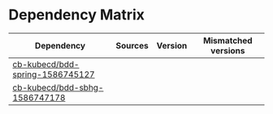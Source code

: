 # Dependency Matrix

Dependency | Sources | Version | Mismatched versions
---------- | ------- | ------- | -------------------
[cb-kubecd/bdd-spring-1586745127](https://github.com/cb-kubecd/bdd-spring-1586745127.git) |  | []() | 
[cb-kubecd/bdd-sbhg-1586747178](https://github.com/cb-kubecd/bdd-sbhg-1586747178.git) |  | []() | 
